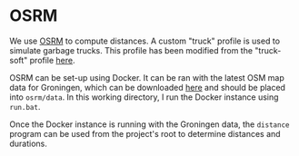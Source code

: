 # OSRM

We use [OSRM](https://github.com/Project-OSRM/osrm-backend) to compute distances.
A custom "truck" profile is used to simulate garbage trucks.
This profile has been modified from the "truck-soft" profile [here](https://github.com/Project-OSRM/osrm-profiles-contrib).

OSRM can be set-up using Docker.
It can be ran with the latest OSM map data for Groningen, which can be downloaded [here](http://download.geofabrik.de/europe/netherlands/groningen.html) and should be placed into `osrm/data`.
In this working directory, I run the Docker instance using `run.bat`.

Once the Docker instance is running with the Groningen data, the `distance` program can be used from the project's root to determine distances and durations.
